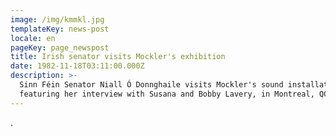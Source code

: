 ```yaml
---
image: /img/kmmkl.jpg
templateKey: news-post
locale: en
pageKey: page_newspost
title: Irish senator visits Mockler's exhibition
date: 1982-11-18T03:11:00.000Z
description: >-
  Sinn Féin Senator Niall Ó Donnghaile visits Mockler's sound installation
  featuring her interview with Susana and Bobby Lavery, in Montreal, QC Canada.
---
```

.
